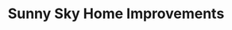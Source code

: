 ---
title: "Sunny Sky Home Improvements"
url: /garson/sunny-sky-home-improvements/
shop: doityourself
---